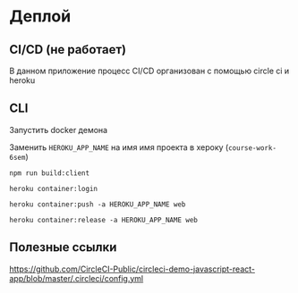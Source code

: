 # Деплой

## CI/CD (не работает)

В данном приложение процесс CI/CD организован с помощью circle ci и heroku

## CLI
Запустить docker демона

Заменить `HEROKU_APP_NAME` на имя имя проекта в хероку (`course-work-6sem`)

`npm run build:client`

`heroku container:login`

`heroku container:push -a HEROKU_APP_NAME web`

`heroku container:release -a HEROKU_APP_NAME web`

## Полезные ссылки
https://github.com/CircleCI-Public/circleci-demo-javascript-react-app/blob/master/.circleci/config.yml
